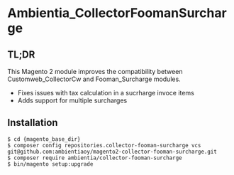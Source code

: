 # Ambientia_CollectorFoomanSurcharge
## TL;DR
This Magento 2 module improves the compatibility between Customweb_CollectorCw and Fooman_Surcharge modules.

* Fixes issues with tax calculation in a sucrharge invoce items
* Adds support for multiple surcharges

## Installation
```
$ cd {magento_base_dir}
$ composer config repositories.collector-fooman-surcharge vcs git@github.com:ambientiaoy/magento2-collector-fooman-surcharge.git
$ composer require ambientia/collector-fooman-surcharge
$ bin/magento setup:upgrade
```
